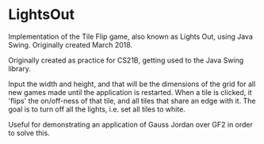# LightsOut
Implementation of the Tile Flip game, also known as Lights Out, using Java Swing.  Originally created March 2018.

Originally created as practice for CS21B, getting used to the Java Swing library.

Input the width and height, and that will be the dimensions of the grid for all new games made until the application is restarted.
When a tile is clicked, it 'flips' the on/off-ness of that tile, and all tiles that share an edge with it.
The goal is to turn off all the lights, i.e. set all tiles to white.

Useful for demonstrating an application of Gauss Jordan over GF2 in order to solve this.
